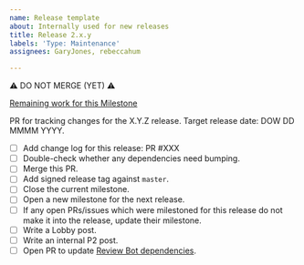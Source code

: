 ```yaml
---
name: Release template
about: Internally used for new releases
title: Release 2.x.y
labels: 'Type: Maintenance'
assignees: GaryJones, rebeccahum

---
```


:warning: DO NOT MERGE (YET) :warning:

[Remaining work for this Milestone](https://github.com/Automattic/VIP-Coding-Standards/milestone/X)

PR for tracking changes for the X.Y.Z release. Target release date: DOW DD MMMM YYYY.

- [ ] Add change log for this release: PR #XXX
- [ ] Double-check whether any dependencies need bumping.
- [ ] Merge this PR.
- [ ] Add signed release tag against `master`.
- [ ] Close the current milestone.
- [ ] Open a new milestone for the next release.
- [ ] If any open PRs/issues which were milestoned for this release do not make it into the release, update their milestone.
- [ ] Write a Lobby post.
- [ ] Write an internal P2 post.
- [ ] Open PR to update [Review Bot dependencies](https://github.com/Automattic/vip-go-ci/blob/master/tools-init.sh).
